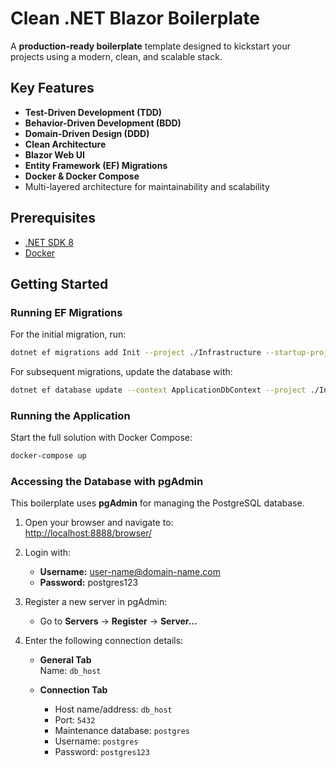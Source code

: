 # Clean .NET Blazor Boilerplate

A **production-ready boilerplate** template designed to kickstart your projects using a modern, clean, and scalable stack.

## Key Features

- **Test-Driven Development (TDD)**
- **Behavior-Driven Development (BDD)**
- **Domain-Driven Design (DDD)**
- **Clean Architecture**
- **Blazor Web UI**
- **Entity Framework (EF) Migrations**
- **Docker & Docker Compose**
- Multi-layered architecture for maintainability and scalability

## Prerequisites

- [.NET SDK 8](https://dotnet.microsoft.com/en-us/download/dotnet/8.0)
- [Docker](https://www.docker.com/get-started)

## Getting Started

### Running EF Migrations

For the initial migration, run:

```bash
dotnet ef migrations add Init --project ./Infrastructure --startup-project ./Server --output-dir ./Data/Migrations
```

For subsequent migrations, update the database with:

```bash
dotnet ef database update --context ApplicationDbContext --project ./Infrastructure --startup-project ./Server
```

### Running the Application

Start the full solution with Docker Compose:

```bash
docker-compose up
```

### Accessing the Database with pgAdmin

This boilerplate uses **pgAdmin** for managing the PostgreSQL database.

1. Open your browser and navigate to:  
   [http://localhost:8888/browser/](http://localhost:8888/browser/)

2. Login with:  
   - **Username:** user-name@domain-name.com  
   - **Password:** postgres123

3. Register a new server in pgAdmin:  
   - Go to **Servers** → **Register** → **Server...**

4. Enter the following connection details:

   - **General Tab**  
     Name: `db_host`

   - **Connection Tab**  
     - Host name/address: `db_host`  
     - Port: `5432`  
     - Maintenance database: `postgres`  
     - Username: `postgres`  
     - Password: `postgres123`

